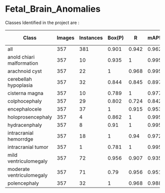 # Fetal_Brain_Anomalies

Classes Identified in the project are :

| Class                      | Images | Instances | Box(P) | R     | mAP50 | mAP50-95 | Mask(P) | R     | mAP50 | mAP50-95 |
| -------------------------- | ------ | --------- | ------ | ----- | ----- | -------- | ------- | ----- | ----- | -------- |
| all                        | 357    | 381       | 0.901  | 0.942 | 0.962 | 0.637    | 0.896   | 0.935 | 0.957 | 0.55     |
| anold chiari malformation  | 357    | 10        | 0.935  | 1     | 0.995 | 0.679    | 0.935   | 1     | 0.995 | 0.505    |
| arachnoid cyst             | 357    | 22        | 1      | 0.968 | 0.995 | 0.662    | 1       | 0.968 | 0.995 | 0.62     |
| cerebellah hypoplasia      | 357    | 32        | 0.844  | 0.845 | 0.897 | 0.633    | 0.875   | 0.876 | 0.943 | 0.583    |
| cisterna magna             | 357    | 10        | 0.789  | 1     | 0.977 | 0.599    | 0.71    | 0.9   | 0.887 | 0.479    |
| colphocephaly              | 357    | 29        | 0.802  | 0.724 | 0.842 | 0.438    | 0.802   | 0.724 | 0.842 | 0.429    |
| encephalocele              | 357    | 37        | 1      | 0.915 | 0.953 | 0.652    | 1       | 0.915 | 0.953 | 0.631    |
| holoprosencephaly          | 357    | 4         | 0.862  | 1     | 0.995 | 0.846    | 0.862   | 1     | 0.995 | 0.647    |
| hydracenphaly              | 357    | 8         | 0.91   | 1     | 0.995 | 0.765    | 0.91    | 1     | 0.995 | 0.728    |
| intracranial hemorrdge      | 357    | 18        | 1      | 0.94  | 0.972 | 0.505    | 1       | 0.94  | 0.972 | 0.545    |
| intracranial tumor          | 357    | 1         | 0.781  | 1     | 0.995 | 0.697    | 0.781   | 1     | 0.995 | 0.298    |
| mild ventriculomegaly       | 357    | 72        | 0.956  | 0.907 | 0.935 | 0.56     | 0.956   | 0.907 | 0.942 | 0.502    |
| moderate ventriculomegaly   | 357    | 71        | 0.79   | 0.956 | 0.951 | 0.646    | 0.79    | 0.956 | 0.951 | 0.599    |
| polencephaly                | 357    | 32        | 1      | 0.968 | 0.988 | 0.588    | 1       | 0.968 | 0.988 | 0.549    |




